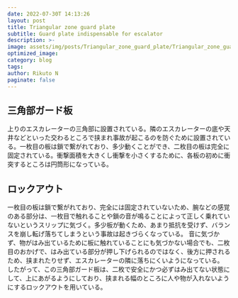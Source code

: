 ```yaml
---
date: 2022-07-30T 14:13:26
layout: post
title: Triangular zone guard plate
subtitle: Guard plate indispensable for escalator
description: >-
image: assets/img/posts/Triangular_zone_guard_plate/Triangular_zone_guard_plate.jpg
optimized_image: 
category: blog
tags: 
author: Rikuto N
paginate: false
---
```


## 三角部ガード板

上りのエスカレーターの三角部に設置されている。隣のエスカレーターの底や天井などといった交わるところで挟まれ事故が起こるのを防ぐために設置されている。一枚目の板は鎖で繋がれており、多少動くことができ、二枚目の板は完全に固定されている。衝撃面積を大きくし衝撃を小さくするために、各板の初めに衝突するところは円筒形になっている。

## ロックアウト

一枚目の板は鎖で繋がれており、完全には固定されていないため、腕などの感覚のある部分は、一枚目で触れることや鎖の音が鳴ることによって正しく乗れていないというスリップに気づく。多少板が動くため、あまり抵抗を受けず、バランスを崩し転げ落ちてしまうという事故は起きづらくなっている。
音に気づかず、物がはみ出ているために板に触れていることにも気づかない場合でも、二枚目のおかげで、はみ出ている部分が押し下げられるのではなく、後方に押されるため、挟まれたりせず、エスカレーターの隣に落ちにくいようになっている。
したがって、この三角部ガード板は、二枚で安全にかつ必ずはみ出てない状態にして、上にあがるようにしており、挟まれる幅のところに人や物が入れないようにするロックアウトを用いている。